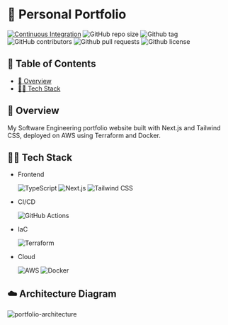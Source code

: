 # 💼 Personal Portfolio

[![Continuous Integration](https://github.com/Axeloooo/Personal-Portfolio/actions/workflows/ci.yml/badge.svg)](https://github.com/Axeloooo/Personal-Portfolio/actions/workflows/ci.yml)
![GitHub repo size](https://img.shields.io/github/repo-size/Axeloooo/Personal-Portfolio?logo=github&color=blue)
![Github tag](https://img.shields.io/github/v/tag/Axeloooo/Personal-Portfolio?logo=github&color=red)
![GitHub contributors](https://img.shields.io/github/contributors/Axeloooo/Personal-Portfolio?logo=github&color=yellow)
![Github pull requests](https://img.shields.io/github/issues-pr/Axeloooo/Personal-Portfolio?logo=github)
![Github license](https://img.shields.io/github/license/Axeloooo/Personal-Portfolio?logo=github&color=orange)

## 📖 Table of Contents

- [🔎 Overview](#-overview)
- [👨‍💻 Tech Stack](#-tech-stack)

## 🔎 Overview

My Software Engineering portfolio website built with Next.js and Tailwind CSS, deployed on AWS using Terraform and Docker.

## 👨‍💻 Tech Stack

- Frontend

  ![TypeScript](https://img.shields.io/badge/TypeScript-3178C6.svg?style=for-the-badge&logo=TypeScript&logoColor=white)
  ![Next.js](https://img.shields.io/badge/Next.js-000000.svg?style=for-the-badge&logo=Next.js&logoColor=white)
  ![Tailwind CSS](https://img.shields.io/badge/Tailwind%20CSS-38B2AC.svg?style=for-the-badge&logo=Tailwind%20CSS&logoColor=white)

- CI/CD

  ![GitHub Actions](https://img.shields.io/badge/GitHub%20Actions-2088FF.svg?style=for-the-badge&logo=GitHub%20Actions&logoColor=white)

- IaC

  ![Terraform](https://img.shields.io/badge/Terraform-623CE4.svg?style=for-the-badge&logo=Terraform&logoColor=white)

- Cloud

  ![AWS](https://img.shields.io/badge/Amazon%20AWS-FF9900.svg?style=for-the-badge&logo=Amazon-AWS&logoColor=white)
  ![Docker](https://img.shields.io/badge/Docker-2496ED.svg?style=for-the-badge&logo=Docker&logoColor=white)

## ☁️ Architecture Diagram

![portfolio-architecture](https://github.com/Axeloooo/Personal-Portfolio/assets/106788226/021caa81-8131-449e-9000-915712aecbc2)

